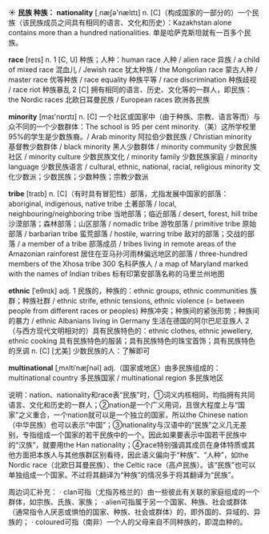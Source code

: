 ☀ <span class="category">**民族 种族：**</span>
<span class="vocabulary">**nationality**</span> [͵næʃə'nælɪtɪ] 
<span class="definition">n. [C]（构成国家的一部分的）一个民族（该民族成员之间具有相同的语言、文化和历史）：</span>Kazakhstan alone contains more than a hundred nationalities. 单是哈萨克斯坦就有一百多个民族。

<span class="vocabulary">**race**</span> [reɪs] 
<span class="definition">n. 1 [C, U] 种族；人种：</span>human race 人种 / alien race 异族 / a child of mixed race 混血儿 / Jewish race 犹太种族 / the Mongolian race 蒙古人种 / master race 优等种族 / race equality 种族平等 / race discrimination 种族歧视 / race riot 种族暴乱 <span class="definition">2 [C] 拥有相同的语言、历史、文化等的一群人，即民族：</span>the Nordic races 北欧日耳曼民族 / European races 欧洲各民族

<span class="vocabulary">**minority**</span> [maɪ'nɒrɪtɪ] 
<span class="definition">n. [C] 一个社区或国家中（由于种族、宗教、语言等而）与众不同的一个少数群体：</span>The school is 95 per cent minority.（美）这所学校里95%的学生是少数族裔。/ Arab minority 阿拉伯少数民族 / Christian minority 基督教少数群体 / black minority 黑人少数群体 / minority community 少数民族社区 / minority culture 少数民族文化 / minority family 少数民族家庭 / minority language 少数民族语言 / cultural, ethnic, national, racial, religious minority 文化少数派；少数民族；少数种族；宗教少数派
           
<span class="vocabulary">**tribe**</span> [traɪb]
<span class="definition">n. [C]（有时具有冒犯性）部落，尤指发展中国家的部落：</span>aboriginal, indigenous, native tribe 土著部落 / local, neighbouring/neighboring tribe 当地部落；临近部落 / desert, forest, hill tribe 沙漠部落；森林部落；山区部落 / nomadic tribe 游牧部落 / primitive tribe 原始部落 / barbarian tribe 蛮荒部落 / hostile, warring tribe 敌对的部落；交战的部落 / a member of a tribe 部落成员 / tribes living in remote areas of the Amazonian rainforest 居住在亚马孙河雨林偏远地区的部落 / three-hundred members of the Xhosa tribe 300 名科萨族人 / a map of Maryland marked with the names of Indian tribes 标有印第安部落名称的马里兰州地图
                                
<span class="vocabulary">**ethnic**</span> [ˈeθnɪk]
<span class="definition">adj. 1 民族的，种族的：</span>ethnic groups, ethnic communities 族群；种族社群 / ethnic strife, ethnic tensions, ethnic violence (= between people from different races or peoples) 种族冲突；种族间的紧张形势；种族间的暴力 / ethnic Albanians living in Germany 生活在德国的阿尔巴尼亚族人 <span class="definition">2（与西方现代文明相对的）具有民族特色的：</span>ethnic clothes, ethnic jewellery, ethnic cooking 具有民族特色的服装；具有民族特色的珠宝首饰；具有民族特色的烹调 <span class="definition">n. [C] [尤美] 少数民族的人：</span>了解即可

<span class="vocabulary">**multinational**</span> [ˌmʌltiˈnæʃnəl]
<span class="definition">adj.（国家或地区）由多民族组成的：</span>multinational country 多民族国家 / multinational region 多民族地区

说明：nation、nationality和race表“民族”时，①词义内核相同，均指拥有共同语言、文化和历史的一群人；②nation是一个广义用词，且很大程度上与“国家”之义重合，一个nation就可以是一个独立的国家，所以the Chinese nation（中华民族）也可以表示“中国”；③nationality与汉语中的“民族”之义几无差别，专指组成一个国家的若干民族中的一个。因此如果要表示中国若干民族中的“汉族”，就要用the Han nationality；④race特别强调其成员在身体特质或其他方面把本族人与其他族群区别看待，因此语义偏向于“种族”、“人种”，如the Nordic race（北欧日耳曼民族）、the Celtic race（高卢民族）。该“民族”也可以单独组成一个国家。不过将其翻译为“种族”的情况多于将其翻译为“民族”。

周边词汇补充：
· clan可指（尤指苏格兰的）由一些彼此有关联的家庭组成的一个群体，如宗族、氏族、家族；
· alien可指属于另一个国家、种族、社会或群体（通常指令人厌恶或惧怕的国家、种族、社会或群体）的，即外国的、异域的、异族的；
· coloured可指（南非）一个人的父母来自不同种族的，即混血种的。
